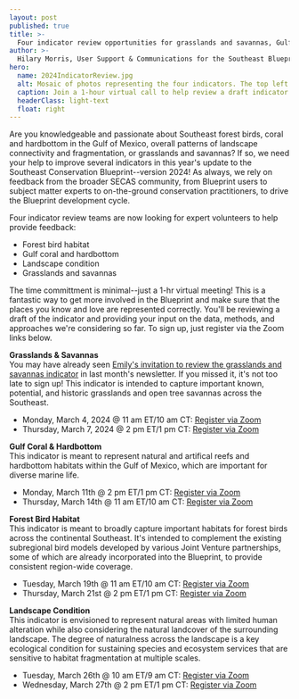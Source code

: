 ```yaml
---
layout: post
published: true
title: >-
  Four indicator review opportunities for grasslands and savannas, Gulf coral and hardbottom, forest bird habitat, and landscape condition
author: >-
  Hilary Morris, User Support & Communications for the Southeast Blueprint
hero:
  name: 2024IndicatorReview.jpg
  alt: Mosaic of photos representing the four indicators. The top left is of a small bird perched on a branch; the top right is a coral reef with colorful fish, the bottom right is a meadow with trees in the background, and the bottom left is an aerial photo of a forest and field bisected by a road.
  caption: Join a 1-hour virtual call to help review a draft indicator for the 2024 Blueprint! Photo credits clockwise from top left - <a href="https://www.nps.gov/media/photo/view.htm?id=36F57B34-1DD8-B71C-07F7-7D6DF0487F47">Swainson's warbler in Congaree National Park</a> by National Park Service, <a href="https://www.flickr.com/photos/onms/41373085831/in/album-72157656169148521/">Stetson Bank in Flower Garden Banks National Marine Sanctuary</a> by G.P. Schmahl/NOAA, Piedmont prairie at Mason Farm by Rua Mordecai/USFWS, <a href ="https://flickr.com/photos/ezra/2537968044/in/photolist-dXdHZe-nBQccf-4SgKtJ-4JXFhV-dARmzp-R7hTFf-28rzxdB-ceLxuJ-4ScBnt-CPFAWE-Rsfi7G-ceLxpG-b2gwGD-9DtS89-aDMAHU-4tdCvm-2ibZBbJ-2ibZBje-2ic1DPZ-8U2rsT-9ospRf-4JFZ6F-2ibXfK4-7CVinD-ceLxyA-7zJ5fd-2hkS6YP-9GGpvA-2hkQpAZ-9GDwQc-2ibXfHR">aerial image of Raleigh</a> by Derek ________/Flickr/<a href="https://creativecommons.org/licenses/by-nc/2.0/">CC BY-NC 2.0 DEED</a>.
  headerClass: light-text
  float: right
---
```

Are you knowledgeable and passionate about Southeast forest birds, coral and hardbottom in the Gulf of Mexico, overall patterns of landscape connectivity and fragmentation, or grasslands and savannas? If so, we need your help to improve several indicators in this year's update to the Southeast Conservation Blueprint--version 2024! As always, we rely on feedback from the broader SECAS community, from Blueprint users to subject matter experts to on-the-ground conservation practitioners, to drive the Blueprint development cycle. 

Four indicator review teams are now looking for expert volunteers to help provide feedback:
- Forest bird habitat
- Gulf coral and hardbottom
- Landscape condition
- Grasslands and savannas<!--more-->

The time committment is minimal--just a 1-hr virtual meeting! This is a fantastic way to get more involved in the Blueprint and make sure that the places you know and love are represented correctly. You'll be reviewing a draft of the indicator and providing your input on the data, methods, and approaches we're considering so far. To sign up, just register via the Zoom links below.

**Grasslands & Savannas**  
You may have already seen [Emily's invitation to review the grasslands and savannas indicator](https://secassoutheast.org/2024/01/16/Calling-all-grassland-lovers-and-experts.html) in last month's newsletter. If you missed it, it's not too late to sign up! This indicator is intended to capture important known, potential, and historic grasslands and open tree savannas across the Southeast.

- Monday, March 4, 2024 @ 11 am ET/10 am CT: [Register via Zoom](https://doitalent.zoomgov.com/meeting/register/vJIsfuGtpj0iE7bH4wesZkluiyyH1fs1Hfc#/registration)
- Thursday, March 7, 2024 @ 2 pm ET/1 pm CT: [Register via Zoom](https://doitalent.zoomgov.com/meeting/register/vJItce6hqD4iEqCwSNwMqabVV4DUCLyxnbw#/registration)

**Gulf Coral & Hardbottom**  
This indicator is meant to represent natural and artifical reefs and hardbottom habitats within the Gulf of Mexico, which are important for diverse marine life.

- Monday, March 11th @ 2 pm ET/1 pm CT: [Register via Zoom](https://doitalent.zoomgov.com/meeting/register/vJItdOivqTkuGH0W6WWkxlQwe5F7NMpya58)
- Thursday, March 14th @ 11 am ET/10 am CT: [Register via Zoom](https://doitalent.zoomgov.com/meeting/register/vJIscOuhrjwqH2kAxiZUJGv8MStaTT-U5pk#/registration)

**Forest Bird Habitat**  
This indicator is meant to broadly capture important habitats for forest birds across the continental Southeast. It's intended to complement the existing subregional bird models developed by various Joint Venture partnerships, some of which are already incorporated into the Blueprint, to provide consistent region-wide coverage.

- Tuesday, March 19th @ 11 am ET/10 am CT: [Register via Zoom](https://doitalent.zoomgov.com/meeting/register/vJItd-upqz4sGYLnFAI4FkSdqMqO-qK9174)
- Thursday, March 21st @ 2 pm ET/1 pm CT: [Register via Zoom](https://doitalent.zoomgov.com/meeting/register/vJIsdO6qrjwvHc8u4v_GwVJgHugeMrofxGk)

**Landscape Condition**  
This indicator is envisioned to represent natural areas with limited human alteration while also considering the natural landcover of the surrounding landscape. The degree of naturalness across the landscape is a key ecological condition for sustaining species and ecosystem services that are sensitive to habitat fragmentation at multiple scales.

- Tuesday, March 26th @ 10 am ET/9 am CT: [Register via Zoom](https://doitalent.zoomgov.com/meeting/register/vJItdeCqrzgoG3t00yyRaJeoDPQFhfe-7Bk#/registration)
- Wednesday, March 27th @ 2 pm ET/1 pm CT: [Register via Zoom](https://doitalent.zoomgov.com/meeting/register/vJItd-mtrTIvGo7ksFxC6xGlBtH8c4eXLWw#/registration)


